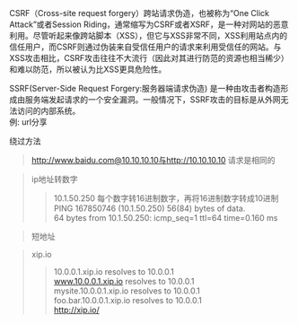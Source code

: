 
CSRF（Cross-site request forgery）跨站请求伪造，也被称为“One Click Attack”或者Session Riding，通常缩写为CSRF或者XSRF，是一种对网站的恶意利用。尽管听起来像跨站脚本（XSS），但它与XSS非常不同，XSS利用站点内的信任用户，而CSRF则通过伪装来自受信任用户的请求来利用受信任的网站。与XSS攻击相比，CSRF攻击往往不大流行（因此对其进行防范的资源也相当稀少）和难以防范，所以被认为比XSS更具危险性。

SSRF(Server-Side Request Forgery:服务器端请求伪造) 是一种由攻击者构造形成由服务端发起请求的一个安全漏洞。一般情况下，SSRF攻击的目标是从外网无法访问的内部系统。<br>
例: url分享

绕过方法
>http://www.baidu.com@10.10.10.10与http://10.10.10.10 请求是相同的

>ip地址转数字
>>10.1.50.250
每个数字转16进制数字，再将16进制数字转成10进制<br>
PING 167850746 (10.1.50.250) 56(84) bytes of data.<br>
64 bytes from 10.1.50.250: icmp_seq=1 ttl=64 time=0.160 ms<br>

>短地址

>xip.io
>>10.0.0.1.xip.io   resolves to   10.0.0.1<br>
>>www.10.0.0.1.xip.io   resolves to   10.0.0.1<br>
>>mysite.10.0.0.1.xip.io   resolves to   10.0.0.1<br>
>>foo.bar.10.0.0.1.xip.io   resolves to   10.0.0.1<br>
>>http://xip.io/<br>
